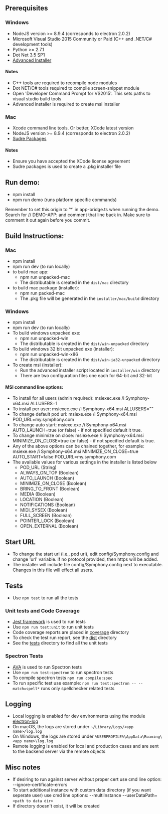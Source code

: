## Prerequisites

### Windows
- NodeJS version >= 8.9.4 (corresponds to electron 2.0.2)
- Microsoft Visual Studio 2015 Community or Paid (C++ and .NET/C# development tools)
- Python >= 2.7.1
- Dot Net 3.5 SP1
- [Advanced Installer](https://www.advancedinstaller.com/)

#### Notes
- C++ tools are required to recompile node modules
- Dot NET/C# tools required to compile screen-snippet module
- Open 'Developer Command Prompt for VS2015'. This sets paths to visual studio build tools
- Advanced installer is required to create msi installer

### Mac
- Xcode command line tools. Or better, XCode latest version
- NodeJS version >= 8.9.4 (corresponds to electron 2.0.2)
- [Sudre Packages](http://s.sudre.free.fr/Software/Packages/about.html)

#### Notes
- Ensure you have accepted the XCode license agreement
- Sudre packages is used to create a .pkg installer file 

## Run demo:
- npm install
- npm run demo (runs platform specific commands)

Remember to set this.origin to '*' in app-bridge.ts when running the demo. Search 
for // DEMO-APP: and comment that line back in. Make sure to comment it out again 
before you commit.

## Build Instructions:

### Mac
- npm install
- npm run dev (to run locally)
- to build mac app:
  * npm run unpacked-mac
  * The distributable is created in the `dist/mac` directory
- to build mac package (installer):  
  * npm run packed-mac
  * The .pkg file will be generated in the `installer/mac/build` directory

### Windows
- npm install
- npm run dev (to run locally)
- To build windows unpacked exe:
  * npm run unpacked-win
  * The distributable is created in the `dist/win-unpacked` directory
- To build windows 32 bit unpacked exe (installer):
  * npm run unpacked-win-x86
  * The distributable is created in the `dist/win-ia32-unpacked` directory
- To create msi (installer):
  * Run the advanced installer script located in `installer/win` directory
  * There are two configuration files one each for 64-bit and 32-bit

#### MSI command line options:
- To install for all users (admin required): msiexec.exe /i Symphony-x64.msi ALLUSERS=1
- To install per user: msiexec.exe /i Symphony-x64.msi ALLUSERS=""
- To change default pod url: msiexe.exe /i Symphony-x64.msi POD_URL=my.symphony.com
- To change auto start: msiexe.exe /i Symphony-x64.msi AUTO_LAUNCH=true (or false) - if not specified default it true.
- To change minimize on close: msiexe.exe /i Symphony-x64.msi MINIMIZE_ON_CLOSE=true (or false) - if not specified default is true.
- Any of the above options can be chained together, for example: msiexe.exe /i Symphony-x64.msi MINIMIZE_ON_CLOSE=true AUTO_START=false POD_URL=my.symphony.com
- The available values for various settings in the installer is listed below
  * POD_URL (String)
  * ALWAYS_ON_TOP (Boolean)
  * AUTO_LAUNCH (Boolean)
  * MINIMIZE_ON_CLOSE (Boolean)
  * BRING_TO_FRONT (Boolean)
  * MEDIA (Boolean)
  * LOCATION (Boolean)
  * NOTIFICATIONS (Boolean)
  * MIDI_SYSEX (Boolean)
  * FULL_SCREEN (Boolean)
  * POINTER_LOCK (Boolean)
  * OPEN_EXTERNAL (Boolean)

## Start URL
- To change the start url (i.e., pod url), edit config/Symphony.config and change 'url' variable. if no protocol provided, then https will be added.
- The installer will include file config/Symphony.config next to executable. Changes in this file will effect all users.  

## Tests
- Use `npm test` to run all the tests

### Unit tests and Code Coverage
- [Jest framework](http://facebook.github.io/jest/) is used to run tests
- Use `npm run test:unit` to run unit tests
- Code coverage reports are placed in [coverage](../../out/coverage) directory
- To check the test run report, see the [dist](../../out) directory
- See the [tests](./tests) directory to find all the unit tests

### Spectron Tests
- [AVA](https://github.com/avajs/ava) is used to run Spectron tests
- Use `npm run test:spectron` to run spectron tests
- To compile spectron tests `npm run compile:spec`
- To run specific test use example: `npm run test:spectron -- --match=spell*` runs only spellchecker related tests 

## Logging
- Local logging is enabled for dev environments using the module [electron-log](https://www.npmjs.com/package/electron-log)
- On macOS, the logs are stored under `~/Library/Logs/<app name>/log.log`
- On Windows, the logs are stored under `%USERPROFILE%\AppData\Roaming\<app name>\log.log`
- Remote logging is enabled for local and production cases and are sent to the backend server via the remote objects

## Misc notes
- If desiring to run against server without proper cert use cmd line option: --ignore-certificate-errors
- To start additional instance with custom data directory (if you want seperate user) use cmd line options: --multiInstance --userDataPath=`<path to data dir>`
- If directory doesn't exist, it will be created
